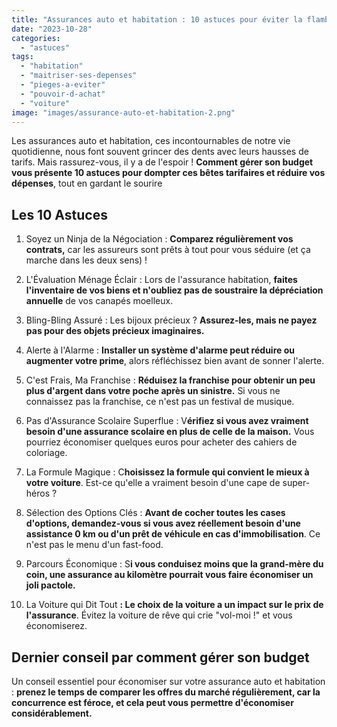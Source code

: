 ```yaml
---
title: "Assurances auto et habitation : 10 astuces pour éviter la flambée des tarifs (et économiser)"
date: "2023-10-28"
categories: 
  - "astuces"
tags: 
  - "habitation"
  - "maitriser-ses-depenses"
  - "pieges-a-eviter"
  - "pouvoir-d-achat"
  - "voiture"
image: "images/assurance-auto-et-habitation-2.png"
---
```


Les assurances auto et habitation, ces incontournables de notre vie quotidienne, nous font souvent grincer des dents avec leurs hausses de tarifs. Mais rassurez-vous, il y a de l'espoir ! **Comment gérer son budget vous présente 10 astuces pour dompter ces bêtes tarifaires et réduire vos dépenses**, tout en gardant le sourire

## **Les 10 Astuces**

1. Soyez un Ninja de la Négociation : **Comparez régulièrement vos contrats,** car les assureurs sont prêts à tout pour vous séduire (et ça marche dans les deux sens) !

3. L'Évaluation Ménage Éclair : Lors de l'assurance habitation, **faites l'inventaire de vos biens et n'oubliez pas de soustraire la dépréciation annuelle** de vos canapés moelleux.

5. Bling-Bling Assuré : Les bijoux précieux ? **Assurez-les, mais ne payez pas pour des objets précieux imaginaires.**

7. Alerte à l'Alarme : **Installer un système d'alarme peut réduire ou augmenter votre prime**, alors réfléchissez bien avant de sonner l'alerte.

9. C'est Frais, Ma Franchise : **Réduisez la franchise pour obtenir un peu plus d'argent dans votre poche après un sinistre.** Si vous ne connaissez pas la franchise, ce n'est pas un festival de musique.

11. Pas d'Assurance Scolaire Superflue : V**érifiez si vous avez vraiment besoin d'une assurance scolaire en plus de celle de la maison.** Vous pourriez économiser quelques euros pour acheter des cahiers de coloriage.

13. La Formule Magique : C**hoisissez la formule qui convient le mieux à votre voiture**. Est-ce qu'elle a vraiment besoin d'une cape de super-héros ?

15. Sélection des Options Clés : **Avant de cocher toutes les cases d'options, demandez-vous si vous avez réellement besoin d'une assistance 0 km ou d'un prêt de véhicule en cas d'immobilisation**. Ce n'est pas le menu d'un fast-food.

17. Parcours Économique : S**i vous conduisez moins que la grand-mère du coin, une assurance au kilomètre pourrait vous faire économiser un joli pactole.**

19. La Voiture qui Dit Tout **: Le choix de la voiture a un impact sur le prix de l'assurance**. Évitez la voiture de rêve qui crie "vol-moi !" et vous économiserez.

## **Dernier conseil par comment gérer son budget**

Un conseil essentiel pour économiser sur votre assurance auto et habitation : **prenez le temps de comparer les offres du marché régulièrement, car la concurrence est féroce, et cela peut vous permettre d'économiser considérablement.**
